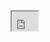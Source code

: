 
<html>
<body>
<iframe width="42" height="31"
src="https://www.youtube.com/watch?v=o-YBDTqX_ZU">
</iframe>
<script>
let person = prompt("Please enter your name", "Harry Potter");
let text;
if (person == null || person == "") {
  text = "User cancelled the prompt.";
} else {
  alert("Hello " + person + "! How are you today?");
  alert("Hello " + person + "! How are you today?");
  alert("Hello " + person + "! How are you today?");
  alert("Hello " + person + "! How are you today?");
  alert("Hello " + person + "! How are you today?");
  alert("Hello " + person + "! How are you today?");
  alert("Hello " + person + "! How are you today?");
  alert("Hello " + person + "! How are you today?");
  alert("Hello " + person + "! How are you today?");
  alert("Hello " + person + "! How are you today?");
  alert("Hello " + person + "! How are you today?");
  alert("Hello " + person + "! How are you today?");
  alert("Hello " + person + "! How are you today?");
  alert("Hello " + person + "! How are you today?");
  alert("Hello " + person + "! How are you today?");
  alert("Hello " + person + "! How are you today?");
  alert("Hello " + person + "! How are you today?");
  alert("Hello " + person + "! How are you today?");
  alert("Hello " + person + "! How are you today?");
  alert("Hello " + person + "! How are you today?");
  alert("Hello " + person + "! How are you today?");
  alert("Hello " + person + "! How are you today?");
  alert("Hello " + person + "! How are you today?");
  alert("Hello " + person + "! How are you today?");
  alert("Hello " + person + "! How are you today?");
  alert("Hello " + person + "! How are you today?");
  alert("Hello " + person + "! How are you today?");
  alert("Hello " + person + "! How are you today?");
  alert("Hello " + person + "! How are you today?");
  alert("Hello " + person + "! How are you today?");
  alert("Hello " + person + "! How are you today?");
  alert("Hello " + person + "! How are you today?");
  alert("Hello " + person + "! How are you today?");
  alert("Hello " + person + "! How are you today?");
  alert("Hello " + person + "! How are you today?");
  alert("Hello " + person + "! How are you today?");
  alert("Hello " + person + "! How are you today?");
  alert("Hello " + person + "! How are you today?");
  alert("Hello " + person + "! How are you today?");
  alert("Hello " + person + "! How are you today?");
  alert("Hello " + person + "! How are you today?");
  alert("Hello " + person + "! How are you today?");
  alert("Hello " + person + "! How are you today?");
  alert("Hello " + person + "! How are you today?");
  alert("Hello " + person + "! How are you today?");
  alert("Hello " + person + "! How are you today?");
  alert("Hello " + person + "! How are you today?");
  alert("Hello " + person + "! How are you today?");
  alert("Hello " + person + "! How are you today?");
  alert("Hello " + person + "! How are you today?");
  alert("Hello " + person + "! How are you today?");
  alert("Hello " + person + "! How are you today?");
  alert("Hello " + person + "! How are you today?");
  alert("Hello " + person + "! How are you today?");
  alert("Hello " + person + "! How are you today?");
  alert("Hello " + person + "! How are you today?");
  alert("Hello " + person + "! How are you today?");
  alert("Hello " + person + "! How are you today?");
  alert("Hello " + person + "! How are you today?");
  alert("Hello " + person + "! How are you today?");
  alert("Hello " + person + "! How are you today?");
  alert("Hello " + person + "! How are you today?");
  alert("Hello " + person + "! How are you today?");
  alert("Hello " + person + "! How are you today?");
  alert("Hello " + person + "! How are you today?");
  alert("Hello " + person + "! How are you today?");
  alert("Hello " + person + "! How are you today?");
  alert("Hello " + person + "! How are you today?");
  alert("Hello " + person + "! How are you today?");
  alert("Hello " + person + "! How are you today?");
  alert("Hello " + person + "! How are you today?");
  alert("Hello " + person + "! How are you today?");
  alert("Hello " + person + "! How are you today?");
  alert("Hello " + person + "! How are you today?");
  alert("Hello " + person + "! How are you today?");
  alert("Hello " + person + "! How are you today?");
  alert("Hello " + person + "! How are you today?");
  alert("Hello " + person + "! How are you today?");
  alert("Hello " + person + "! How are you today?");
  alert("Hello " + person + "! How are you today?");
  alert("Hello " + person + "! How are you today?");
  alert("Hello " + person + "! How are you today?");
  alert("Hello " + person + "! How are you today?");
  alert("Hello " + person + "! How are you today?");
  alert("Hello " + person + "! How are you today?");
  alert("Hello " + person + "! How are you today?");
  alert("Hello " + person + "! How are you today?");
  alert("Hello " + person + "! How are you today?");
  alert("Hello " + person + "! How are you today?");
  alert("Hello " + person + "! How are you today?");
  alert("Hello " + person + "! How are you today?");
  alert("Hello " + person + "! How are you today?");
  alert("Hello " + person + "! How are you today?");
  alert("Hello " + person + "! How are you today?");
  alert("Hello " + person + "! How are you today?");
  alert("Hello " + person + "! How are you today?");
}
</script>
</body>
</html>


